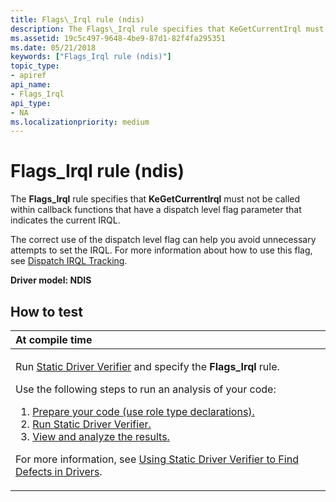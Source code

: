 ```yaml
---
title: Flags\_Irql rule (ndis)
description: The Flags\_Irql rule specifies that KeGetCurrentIrql must not be called within callback functions that have a dispatch level flag parameter that indicates the current IRQL.
ms.assetid: 19c5c497-9648-4be9-87d1-82f4fa295351
ms.date: 05/21/2018
keywords: ["Flags_Irql rule (ndis)"]
topic_type:
- apiref
api_name:
- Flags_Irql
api_type:
- NA
ms.localizationpriority: medium
---
```


# Flags\_Irql rule (ndis)


The **Flags\_Irql** rule specifies that **KeGetCurrentIrql** must not be called within callback functions that have a dispatch level flag parameter that indicates the current IRQL.

The correct use of the dispatch level flag can help you avoid unnecessary attempts to set the IRQL. For more information about how to use this flag, see [Dispatch IRQL Tracking](../network/dispatch-irql-tracking.md).

**Driver model: NDIS**

How to test
-----------

<table>
<colgroup>
<col width="100%" />
</colgroup>
<thead>
<tr class="header">
<th align="left">At compile time</th>
</tr>
</thead>
<tbody>
<tr class="odd">
<td align="left"><p>Run <a href="https://docs.microsoft.com/windows-hardware/drivers/devtest/static-driver-verifier" data-raw-source="[Static Driver Verifier](./static-driver-verifier.md)">Static Driver Verifier</a> and specify the <strong>Flags_Irql</strong> rule.</p>
Use the following steps to run an analysis of your code:
<ol>
<li><a href="https://docs.microsoft.com/windows-hardware/drivers/devtest/using-static-driver-verifier-to-find-defects-in-drivers#preparing-your-source-code" data-raw-source="[Prepare your code (use role type declarations).](./using-static-driver-verifier-to-find-defects-in-drivers.md#preparing-your-source-code)">Prepare your code (use role type declarations).</a></li>
<li><a href="https://docs.microsoft.com/windows-hardware/drivers/devtest/using-static-driver-verifier-to-find-defects-in-drivers#running-static-driver-verifier" data-raw-source="[Run Static Driver Verifier.](./using-static-driver-verifier-to-find-defects-in-drivers.md#running-static-driver-verifier)">Run Static Driver Verifier.</a></li>
<li><a href="https://docs.microsoft.com/windows-hardware/drivers/devtest/using-static-driver-verifier-to-find-defects-in-drivers#viewing-and-analyzing-the-results" data-raw-source="[View and analyze the results.](./using-static-driver-verifier-to-find-defects-in-drivers.md#viewing-and-analyzing-the-results)">View and analyze the results.</a></li>
</ol>
<p>For more information, see <a href="https://docs.microsoft.com/windows-hardware/drivers/devtest/using-static-driver-verifier-to-find-defects-in-drivers" data-raw-source="[Using Static Driver Verifier to Find Defects in Drivers](./using-static-driver-verifier-to-find-defects-in-drivers.md)">Using Static Driver Verifier to Find Defects in Drivers</a>.</p></td>
</tr>
</tbody>
</table>

 

